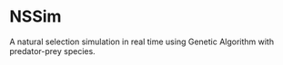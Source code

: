 # NSSim
A natural selection simulation in real time using Genetic Algorithm with predator-prey species.

